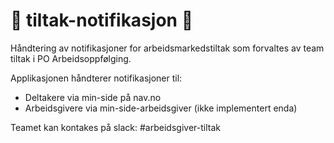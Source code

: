 # 🔔 tiltak-notifikasjon 🔔
Håndtering av notifikasjoner for arbeidsmarkedstiltak som forvaltes av team tiltak i PO Arbeidsoppfølging.


Applikasjonen håndterer notifikasjoner til:
 - Deltakere via min-side på nav.no
 - Arbeidsgivere via min-side-arbeidsgiver (ikke implementert enda)

Teamet kan kontakes på slack: #arbeidsgiver-tiltak
